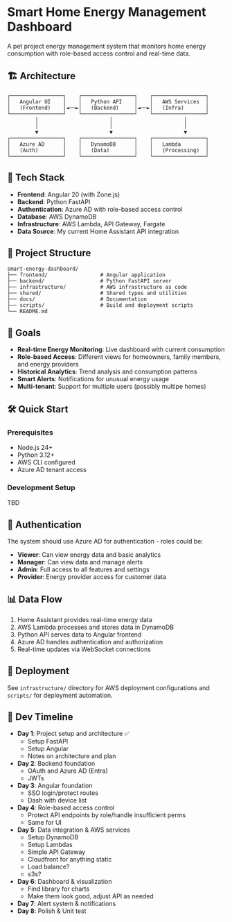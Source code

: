 # Smart Home Energy Management Dashboard

A pet project energy management system that monitors home energy consumption with role-based access control and real-time data.

## 🏗️ Architecture

```
┌─────────────────┐    ┌─────────────────┐    ┌─────────────────┐
│   Angular UI    │    │   Python API    │    │   AWS Services  │
│   (Frontend)    │◄──►│   (Backend)     │◄──►│   (Infra)       │
└─────────────────┘    └─────────────────┘    └─────────────────┘
         │                       │                       │
         │                       │                       │
         ▼                       ▼                       ▼
┌─────────────────┐    ┌─────────────────┐    ┌─────────────────┐
│   Azure AD      │    │   DynamoDB      │    │   Lambda        │
│   (Auth)        │    │   (Data)        │    │   (Processing)  │
└─────────────────┘    └─────────────────┘    └─────────────────┘
```

## 🚀 Tech Stack

- **Frontend**: Angular 20 (with Zone.js)
- **Backend**: Python FastAPI
- **Authentication**: Azure AD with role-based access control
- **Database**: AWS DynamoDB
- **Infrastructure**: AWS Lambda, API Gateway, Fargate
- **Data Source**: My current Home Assistant API integration

## 📁 Project Structure

```
smart-energy-dashboard/
├── frontend/                 # Angular application
├── backend/                  # Python FastAPI server
├── infrastructure/           # AWS infrastructure as code
├── shared/                   # Shared types and utilities
├── docs/                     # Documentation
├── scripts/                  # Build and deployment scripts
└── README.md
```

## 🎯 Goals

- **Real-time Energy Monitoring**: Live dashboard with current consumption
- **Role-based Access**: Different views for homeowners, family members, and energy providers
- **Historical Analytics**: Trend analysis and consumption patterns
- **Smart Alerts**: Notifications for unusual energy usage
- **Multi-tenant**: Support for multiple users (possibly multipe homes)

## 🛠️ Quick Start

### Prerequisites
- Node.js 24+
- Python 3.12+
- AWS CLI configured
- Azure AD tenant access

### Development Setup

TBD

## 🔐 Authentication

The system should use Azure AD for authentication - roles could be:
- **Viewer**: Can view energy data and basic analytics
- **Manager**: Can view data and manage alerts
- **Admin**: Full access to all features and settings
- **Provider**: Energy provider access for customer data

## 📊 Data Flow

1. Home Assistant provides real-time energy data
2. AWS Lambda processes and stores data in DynamoDB
3. Python API serves data to Angular frontend
4. Azure AD handles authentication and authorization
5. Real-time updates via WebSocket connections

## 🚀 Deployment

See `infrastructure/` directory for AWS deployment configurations and `scripts/` for deployment automation.

## 📝 Dev Timeline

- **Day 1**: Project setup and architecture ✅
    - Setup FastAPI
    - Setup Angular
    - Notes on architecture and plan
- **Day 2**: Backend foundation
    - OAuth and Azure AD (Entra)
    - JWTs
- **Day 3**: Angular foundation
    - SSO login/protect routes
    - Dash with device list
- **Day 4**: Role-based access control
    - Protect API endpoints by role/handle insufficient perms
    - Same for UI
- **Day 5**: Data integration & AWS services
    - Setup DynamoDB
    - Setup Lambdas
    - Simple API Gateway
    - Cloudfront for anything static
    - Load balance?
    - s3s?
- **Day 6**: Dashboard & visualization
    - Find library for charts
    - Make them look good, adjust API as needed
- **Day 7**: Alert system & notifications
- **Day 8**: Polish & Unit test 
